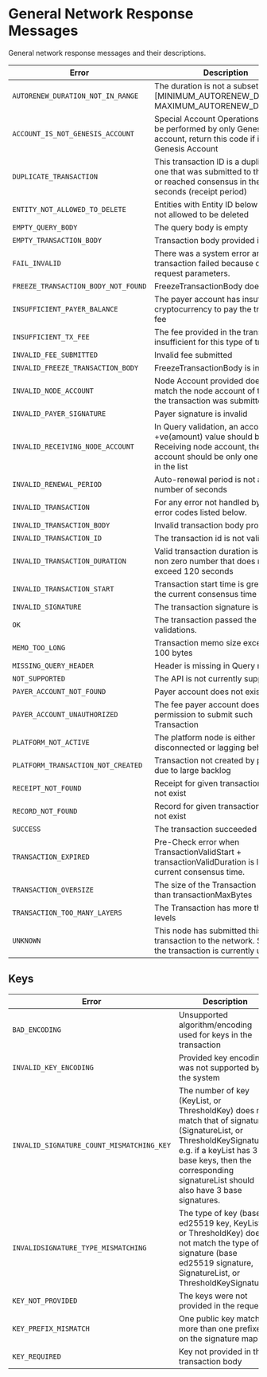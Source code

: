 # General Network Response Messages

General network response messages and their descriptions.

| Error                               | Description                                                                                                                                                                                                                                |
| ----------------------------------- | ------------------------------------------------------------------------------------------------------------------------------------------------------------------------------------------------------------------------------------------ |
| `AUTORENEW_DURATION_NOT_IN_RANGE`   | The duration is not a subset of \[MINIMUM\_AUTORENEW\_DURATION, MAXIMUM\_AUTORENEW\_DURATION] |
| `ACCOUNT_IS_NOT_GENESIS_ACCOUNT`    | Special Account Operations should be performed by only Genesis account, return this code if it is not Genesis Account                                                                                                                      |
| `DUPLICATE_TRANSACTION`             | This transaction ID is a duplicate of one that was submitted to this node or reached consensus in the last 180 seconds (receipt period)                                                                                 |
| `ENTITY_NOT_ALLOWED_TO_DELETE`      | Entities with Entity ID below 1000 are not allowed to be deleted                                                                                                                                                                           |
| `EMPTY_QUERY_BODY`                  | The query body is empty                                                                                                                                                                                                                    |
| `EMPTY_TRANSACTION_BODY`            | Transaction body provided is empty                                                                                                                                                                                                         |
| `FAIL_INVALID`                      | There was a system error and the transaction failed because of invalid request parameters.                                                                                                                                 |
| `FREEZE_TRANSACTION_BODY_NOT_FOUND` | FreezeTransactionBody does not exist                                                                                                                                                                                                       |
| `INSUFFICIENT_PAYER_BALANCE`        | The payer account has insufficient cryptocurrency to pay the transaction fee                                                                                                                                                               |
| `INSUFFICIENT_TX_FEE`               | The fee provided in the transaction is insufficient for this type of transaction                                                                                                                                                           |
| `INVALID_FEE_SUBMITTED`             | Invalid fee submitted                                                                                                                                                                                                                      |
| `INVALID_FREEZE_TRANSACTION_BODY`   | FreezeTransactionBody is invalid                                                                                                                                                                                                           |
| `INVALID_NODE_ACCOUNT`              | Node Account provided does not match the node account of the node the transaction was submitted to.                                                                                                                        |
| `INVALID_PAYER_SIGNATURE`           | Payer signature is invalid                                                                                                                                                                                                                 |
| `INVALID_RECEIVING_NODE_ACCOUNT`    | In Query validation, an account with +ve(amount) value should be Receiving node account, the receiver account should be only one account in the list                                                                    |
| `INVALID_RENEWAL_PERIOD`            | Auto-renewal period is not a positive number of seconds                                                                                                                                                                                    |
| `INVALID_TRANSACTION`               | For any error not handled by specific error codes listed below.                                                                                                                                                            |
| `INVALID_TRANSACTION_BODY`          | Invalid transaction body provided                                                                                                                                                                                                          |
| `INVALID_TRANSACTION_ID`            | The transaction id is not valid                                                                                                                                                                                                            |
| `INVALID_TRANSACTION_DURATION`      | Valid transaction duration is a positive non zero number that does not exceed 120 seconds                                                                                                                                                  |
| `INVALID_TRANSACTION_START`         | Transaction start time is greater than the current consensus time                                                                                                                                                                          |
| `INVALID_SIGNATURE`                 | The transaction signature is not valid                                                                                                                                                                                                     |
| `OK`                                | The transaction passed the precheck validations.                                                                                                                                                                           |
| `MEMO_TOO_LONG`                     | Transaction memo size exceeded 100 bytes                                                                                                                                                                                                   |
| `MISSING_QUERY_HEADER`              | Header is missing in Query request                                                                                                                                                                                                         |
| `NOT_SUPPORTED`                     | The API is not currently supported                                                                                                                                                                                                         |
| `PAYER_ACCOUNT_NOT_FOUND`           | Payer account does not exist.                                                                                                                                                                                              |
| `PAYER_ACCOUNT_UNAUTHORIZED`        | The fee payer account doesn't have permission to submit such Transaction                                                                                                                                                                   |
| `PLATFORM_NOT_ACTIVE`               | The platform node is either disconnected or lagging behind                                                                                                                                                                                 |
| `PLATFORM_TRANSACTION_NOT_CREATED`  | Transaction not created by platform due to large backlog                                                                                                                                                                                   |
| `RECEIPT_NOT_FOUND`                 | Receipt for given transaction id does not exist                                                                                                                                                                                            |
| `RECORD_NOT_FOUND`                  | Record for given transaction id does not exist                                                                                                                                                                                             |
| `SUCCESS`                           | The transaction succeeded                                                                                                                                                                                                                  |
| `TRANSACTION_EXPIRED`               | Pre-Check error when TransactionValidStart + transactionValidDuration is less than current consensus time.                                                                                                                 |
| `TRANSACTION_OVERSIZE`              | The size of the Transaction is greater than transactionMaxBytes                                                                                                                                                                            |
| `TRANSACTION_TOO_MANY_LAYERS`       | The Transaction has more than 50 levels                                                                                                                                                                                                    |
| `UNKNOWN`                           | This node has submitted this transaction to the network. Status of the transaction is currently unknown.                                                                                                   |

## Keys

| Error                                     | Description                                                                                                                                                                                                                                                                                                                                |
| ----------------------------------------- | ------------------------------------------------------------------------------------------------------------------------------------------------------------------------------------------------------------------------------------------------------------------------------------------------------------------------------------------ |
| `BAD_ENCODING`                            | Unsupported algorithm/encoding used for keys in the transaction                                                                                                                                                                                                                                                                            |
| `INVALID_KEY_ENCODING`                    | Provided key encoding was not supported by the system                                                                                                                                                                                                                                                                                      |
| `INVALID_SIGNATURE_COUNT_MISMATCHING_KEY` | The number of key (KeyList, or ThresholdKey) does not match that of signature (SignatureList, or ThresholdKeySignature). e.g. if a keyList has 3 base keys, then the corresponding signatureList should also have 3 base signatures. |
| `INVALIDSIGNATURE_TYPE_MISMATCHING`       | The type of key (base ed25519 key, KeyList, or ThresholdKey) does not match the type of signature (base ed25519 signature, SignatureList, or ThresholdKeySignature)                                                                                                                                  |
| `KEY_NOT_PROVIDED`                        | The keys were not provided in the request.                                                                                                                                                                                                                                                                                 |
| `KEY_PREFIX_MISMATCH`                     | One public key matches more than one prefixes on the signature map                                                                                                                                                                                                                                                                         |
| `KEY_REQUIRED`                            | Key not provided in the transaction body                                                                                                                                                                                                                                                                                                   |

